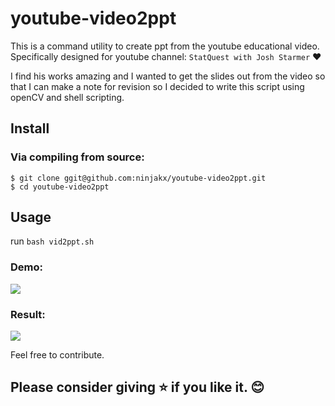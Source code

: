 # youtube-video2ppt

This is a command utility to create ppt from the youtube educational video. 
Specifically designed for youtube channel: `StatQuest with Josh Starmer` :heart:

I find his works amazing and I wanted to get the slides out from the video so that I can make a note for revision so I decided to write this script using openCV and shell scripting.

## Install
### Via compiling from source:
```console
$ git clone ggit@github.com:ninjakx/youtube-video2ppt.git
$ cd youtube-video2ppt
```

## Usage
run `bash vid2ppt.sh`

### Demo:

![](https://github.com/ninjakx/youtube-video2ppt/blob/5063659b056b9b871402de0c50c0a90bcc9d37b4/demo.gif)

### Result:
 
![](https://github.com/ninjakx/youtube-video2ppt/blob/ebaf74d3c55192b1c4a832d147fe9fea08fa098b/output.png)


Feel free to contribute.

## Please consider giving :star: if you like it. 😊
